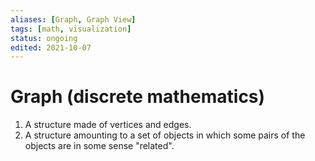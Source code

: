 ```yaml
---
aliases: [Graph, Graph View]
tags: [math, visualization]
status: ongoing
edited: 2021-10-07
---
```


# Graph (discrete mathematics)
1. A structure made of vertices and edges.
2. A structure amounting to a set of objects in which some pairs of the objects are in some sense "related".